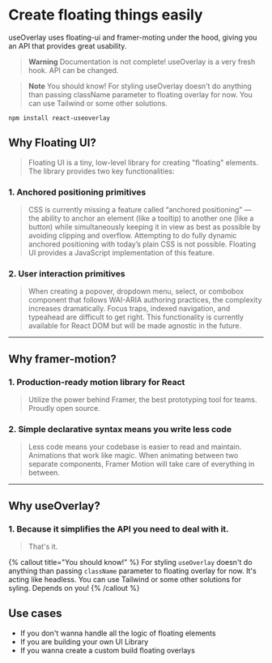 # Create floating things easily

useOverlay uses floating-ui and framer-moting under the hood, giving you an API that provides great usability.

> **Warning** Documentation is not complete!
> useOverlay is a very fresh hook. API can be changed.

> **Note** You should know!
> For styling useOverlay doesn't do anything than passing className parameter to floating overlay for now. You can use Tailwind or some other solutions.

```console
npm install react-useoverlay
```

## Why Floating UI?

> Floating UI is a tiny, low-level library for creating "floating" elements.
The library provides two key functionalities:

### 1. Anchored positioning primitives
> CSS is currently missing a feature called “anchored positioning” — the ability to anchor an element (like a tooltip) to another one (like a button) while simultaneously keeping it in view as best as possible by avoiding clipping and overflow.
> Attempting to do fully dynamic anchored positioning with today’s plain CSS is not possible. Floating UI provides a JavaScript implementation of this feature.

### 2. User interaction primitives
> When creating a popover, dropdown menu, select, or combobox component that follows WAI-ARIA authoring practices, the complexity increases dramatically. Focus traps, indexed navigation, and typeahead are difficult to get right.
This functionality is currently available for React DOM but will be made agnostic in the future.

---

## Why framer-motion?

### 1. Production-ready motion library for React
> Utilize the power behind Framer, the best prototyping tool for teams. Proudly open source.

### 2. Simple declarative syntax means you write less code
> Less code means your codebase is easier to read and maintain. Animations that work like magic. When animating between two separate components, Framer Motion will take care of everything in between.

---

## Why useOverlay?

### 1. Because it simplifies the API you need to deal with it.
> That's it.

{% callout title="You should know!" %}
For styling `useOverlay` doesn't do anything than passing `className` parameter to floating overlay for now. It's acting like headless. You can use Tailwind or some other solutions for syling. Depends on you!
{% /callout %}


## Use cases

- If you don't wanna handle all the logic of floating elements
- If you are building your own UI Library
- If you wanna create a custom build floating overlays